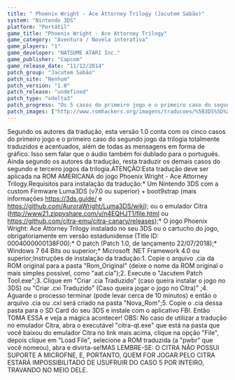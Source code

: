```yaml
---
title: " Phoenix Wright - Ace Attorney Trilogy (Jacutem Sabão)"
system: "Nintendo 3DS"
platform: "Portátil"
game_title: "Phoenix Wright - Ace Attorney Trilogy"
game_category: "Aventura / Novela interativa"
game_players: "1"
game_developer: "NATSUME ATARI Inc."
game_publisher: "Capcom"
game_release_date: "11/12/2014"
patch_group: "Jacutem Sabão"
patch_site: "Nenhum"
patch_version: "1.0"
patch_release: "undefined"
patch_type: "xdelta3"
patch_progress: "Os 5 casos do primeiro jogo e o primeiro caso do segundo jogo estão 100% traduzidos"
patch_images: ["http://www.romhackers.org/imagens/traducoes/%5B3DS%5D%20Phoenix%20Wright%20-%20Ace%20Attorney%20Trilogy%20-%20Jacutem%20Sab%C3%A3o%20-%201.jpg","http://romhackers.org/uploads/smil47047241216ea.gif","http://www.romhackers.org/imagens/traducoes/%5B3DS%5D%20Phoenix%20Wright%20-%20Ace%20Attorney%20Trilogy%20-%20Jacutem%20Sab%C3%A3o%20-%202.jpg","http://www.romhackers.org/imagens/traducoes/%5B3DS%5D%20Phoenix%20Wright%20-%20Ace%20Attorney%20Trilogy%20-%20Jacutem%20Sab%C3%A3o%20-%203.jpg"]
---
```

Segundo os autores da tradução, esta versão 1.0 conta com os cinco casos do primeiro jogo e o primeiro caso do segundo jogo da trilogia totalmente traduzidos e acentuados, além de todas as mensagens em forma de gráfico. Isso sem falar que o áudio também foi dublado para o português. Ainda segundo os autores da tradução, resta traduzir os demais casos do segundo e terceiro jogos da trilogia.ATENÇÃO:Esta tradução deve ser aplicada na ROM AMERICANA do jogo Phoenix Wright - Ace Attorney Trilogy.Requisitos para instalação da tradução:* Um Nintendo 3DS com a custom Firmware Luma3DS (v7.0 ou superior) + boot9strap (mais informações https://3ds.guide/ e https://github.com/AuroraWright/Luma3DS/wiki); ou o emulador Citra (http://www21.zippyshare.com/v/n4EQHJT1/file.html ou https://github.com/citra-emu/citra-canary/releases);* O jogo Phoenix Wright: Ace Attorney Trilogy instalado no seu 3DS ou o cartucho do jogo, obrigatoriamente em versão estadunidense (Title ID: 0004000000138F00);* O patch (Patch 1.0, de lançamento 22/07/2018);* Windows 7 64 Bits ou superior;* Microsoft .NET Framework 4.0 ou superior;Instruções de instalação da tradução:1. Copie o arquivo .cia da ROM original para a pasta "Rom_Original" (deixe o nome da ROM original o mais simples possível, como "aat.cia");2. Execute o "Jacutem Patch Tool.exe";3. Clique em "Criar .cia Traduzido" (caso queira instalar o jogo no 3DS) ou "Criar .cxi Traduzido" (Caso queira jogar o jogo no Citra)" ;4. Aguarde o processo terminar (pode levar cerca de 10 minutos) e então o arquivo .cia ou .cxi será criado na pasta "Nova_Rom";5. Copie o .cia dessa pasta para o SD Card do seu 3DS e instale com o aplicativo FBI. Então TOMA ESSA e veja a mágica acontecer! OBS: No caso de utilizar a tradução no emulador Citra, abra o executável "citra-qt.exe" que está na pasta que você baixou do emulador Citra no link mais acima, clique na opção "File", depois clique em "Load File", selecione a ROM traduzida (a "pwbr" que você nomeou), abra e divirta-se!MAS LEMBRE-SE: O CITRA NÃO POSSUI SUPORTE A MICROFNE, E, PORTANTO, QUEM FOR JOGAR PELO CITRA ESTARÁ IMPOSSIBILITADO DE USUFRUIR DO CASO 5 POR INTEIRO, TRAVANDO NO MEIO DELE.